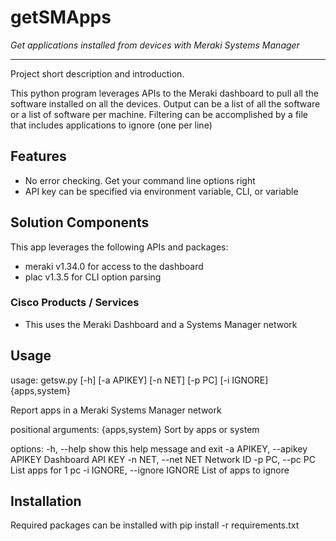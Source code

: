 # getSMApps

_Get applications installed from devices with Meraki Systems Manager_

---

Project short description and introduction.

This python program leverages APIs to the Meraki dashboard to pull all the software installed on all the devices. Output can be a list of all the software or a list of software per machine. Filtering can be accomplished by a file that includes applications to ignore (one per line)

## Features

* No error checking. Get your command line options right 
* API key can be specified via environment variable, CLI, or variable

## Solution Components

This app leverages the following APIs and packages:
 * meraki v1.34.0 for access to the dashboard
 * plac v1.3.5 for CLI option parsing

### Cisco Products / Services

* This uses the Meraki Dashboard and a Systems Manager network

## Usage

usage: getsw.py [-h] [-a APIKEY] [-n NET] [-p PC] [-i IGNORE] {apps,system}

Report apps in a Meraki Systems Manager network

positional arguments:
  {apps,system}         Sort by apps or system

options:
  -h, --help                    show this help message and exit
  -a APIKEY, --apikey APIKEY    Dashboard API KEY
  -n NET, --net NET             Network ID
  -p PC, --pc PC                List apps for 1 pc
  -i IGNORE, --ignore IGNORE    List of apps to ignore

## Installation

Required packages can be installed with pip install -r requirements.txt
